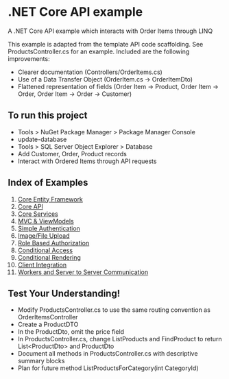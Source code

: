# .NET Core API example
A .NET Core API example which interacts with Order Items through LINQ

This example is adapted from the template API code scaffolding. See ProductsController.cs for an example. Included are the following improvements:
- Clearer documentation (Controllers/OrderItems.cs)
- Use of a Data Transfer Object (OrderItem.cs -> OrderItemDto)
- Flattened representation of fields (Order Item -> Product, Order Item -> Order, Order Item -> Order -> Customer)

## To run this project
- Tools > NuGet Package Manager > Package Manager Console
- update-database
- Tools > SQL Server Object Explorer > Database
- Add Customer, Order, Product records
- Interact with Ordered Items through API requests



## Index of Examples
1. [Core Entity Framework](https://github.com/christinebittle/CoreEntityFramework)
2. [Core API](https://github.com/christinebittle/CoreAPI)
3. [Core Services](https://github.com/christinebittle/CoreServices)
4. [MVC & ViewModels](https://github.com/christinebittle/OnlineStore)
5. [Simple Authentication](https://github.com/christinebittle/OnlineStore/tree/Authentication1)
6. [Image/File Upload](https://github.com/christinebittle/OnlineStore/tree/product-image-upload)
7. [Role Based Authorization](https://github.com/christinebittle/OnlineStore/tree/Authentication2)
8. [Conditional Access](https://github.com/christinebittle/OnlineStore/tree/conditional-access)
9. [Conditional Rendering](https://github.com/christinebittle/OnlineStore/tree/conditional-rendering)
10. [Client Integration](https://github.com/christinebittle/OnlineStore/tree/client-integration)
11. [Workers and Server to Server Communication](https://github.com/christinebittle/OnlineStore/tree/worker)



## Test Your Understanding!
- Modify ProductsController.cs to use the same routing convention as OrderItemsController
- Create a ProductDTO
- In the ProductDto, omit the price field
- In ProductsController.cs, change ListProducts and FindProduct to return List\<ProductDto\> and ProductDto
- Document all methods in ProductsController.cs with descriptive summary blocks
- Plan for future method ListProductsForCategory(int CategoryId)
